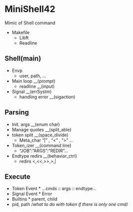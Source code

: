 # MiniShell42
Mimic of Shell command
* Makefile
  * Libft
  * Readline

## Shell(main)
  * Envp
    * user, path, ...
  * Main loop    				__(prompt)
    * readline       		__(input)
  * Signal       		  	__(errSystm)
    * handling error    __(sigaction)
## Parsing
   * Init. args   			__(enum char)
   * Manage quotes		  __(split_able)
   * token split	    	  __(space_divide)
      * Meta_char  “|” , “<” , “>” ...
   * Token_izer      		__(command line)
      * “JOB”:”ARGS”:”REDIR”...
   * Endtype redirs     __(behavior_ctrl)
     * redirs <,<<,>>,>,| 
## Execute
   * Token Event
    * ...cmds :: args :: endtype...
   * Signal Event
    * Error 
   * Builtins
    * parent, child
   * pid, path 
/*what to do with token if there is only one cmd*/